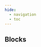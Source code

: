 ```yaml
---
hide:
  - navigation
  - toc
---
```

<script src="https://cdnjs.cloudflare.com/ajax/libs/dompurify/3.0.8/purify.min.js"></script>
<link rel="stylesheet" href="/styles/workflows.css">
<script src="/javascript/workflows.js"></script>
<section class="mdx-container portfolio-section">
  <div class="md-grid md-typeset">
    <div class="text-center">
      <h1>Blocks</h1>
    </div>
    <div class="custom-grid">
<!--- AUTOGENERATED_BLOCKS_LIST -->
<p class="card block-card" data-url="condition_block" data-name="Condition" data-desc="Control the flow of a workflow based on the result of a step." data-labels="FLOW_CONTROL" data-author=""></p>
<p class="card block-card" data-url="detections_consensus_block" data-name="Detections Consensus" data-desc="Combine predictions from multiple detections models to make a decision about object presence." data-labels="FUSION" data-author=""></p>
<p class="card block-card" data-url="clip_comparison_block" data-name="Clip Comparison" data-desc="Compare CLIP image and text embeddings." data-labels="MODEL" data-author=""></p>
<p class="card block-card" data-url="lmm_block" data-name="LMM" data-desc="Run a large language model." data-labels="MODEL" data-author=""></p>
<p class="card block-card" data-url="lmm_for_classification_block" data-name="LMM For Classification" data-desc="Run a large language model for classification." data-labels="MODEL" data-author=""></p>
<p class="card block-card" data-url="ocr_model_block" data-name="OCR Model" data-desc="Run Optical Character Recognition on a model." data-labels="MODEL" data-author=""></p>
<p class="card block-card" data-url="yolo_world_model_block" data-name="Yolo World Model" data-desc="Run a zero-shot object detection model." data-labels="MODEL" data-author=""></p>
<p class="card block-card" data-url="roboflow_instance_segmentation_block" data-name="Roboflow Instance Segmentation" data-desc="Run an instance segmentation model." data-labels="MODEL" data-author=""></p>
<p class="card block-card" data-url="roboflow_keypoint_detection_block" data-name="Roboflow Keypoint Detection" data-desc="Run inference on a keypoint detection model." data-labels="MODEL" data-author=""></p>
<p class="card block-card" data-url="roboflow_classification_block" data-name="Roboflow Classification" data-desc="Run a classification model." data-labels="MODEL" data-author=""></p>
<p class="card block-card" data-url="roboflow_multi_label_classification_block" data-name="Roboflow Multi Label Classification" data-desc="Run a multi-label classification model." data-labels="MODEL" data-author=""></p>
<p class="card block-card" data-url="roboflow_object_detection_block" data-name="Roboflow Object Detection" data-desc="Detect objects using an object detection model." data-labels="MODEL" data-author=""></p>
<p class="card block-card" data-url="barcode_detection_block" data-name="Barcode Detection" data-desc="Run Optical Character Recognition on a model." data-labels="MODEL" data-author=""></p>
<p class="card block-card" data-url="qr_code_detection_block" data-name="QR Code Detection" data-desc="Detect the location of QR codes in an image." data-labels="MODEL" data-author=""></p>
<p class="card block-card" data-url="active_learning_data_collector_block" data-name="Active Learning Data Collector" data-desc="Collect data and predictions that flow through workflows for use in active learning." data-labels="SINK" data-author=""></p>
<p class="card block-card" data-url="absolute_static_crop_block" data-name="Absolute Static Crop" data-desc="Use absolute coordinates for cropping." data-labels="TRANSFORMATION" data-author=""></p>
<p class="card block-card" data-url="crop_block" data-name="Crop" data-desc="Create dynamic crops from a detections model." data-labels="TRANSFORMATION" data-author=""></p>
<p class="card block-card" data-url="detection_filter_block" data-name="Detection Filter" data-desc="Filter predictions from detection models based on defined conditions." data-labels="TRANSFORMATION" data-author=""></p>
<p class="card block-card" data-url="detection_offset_block" data-name="Detection Offset" data-desc="Apply a fixed offset on the width and height of detections." data-labels="TRANSFORMATION" data-author=""></p>
<p class="card block-card" data-url="relative_static_crop_block" data-name="Relative Static Crop" data-desc="Use relative coordinates for cropping." data-labels="TRANSFORMATION" data-author=""></p>
<!--- AUTOGENERATED_BLOCKS_LIST -->
    </div>
  </div>
</section>
